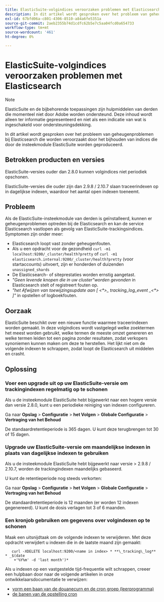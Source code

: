 ```yaml
---
title: ElasticSuite-volgindices veroorzaken problemen met Elasticsearch
description: In dit artikel wordt gesproken over het probleem van geheugenproblemen bij Elasticsearch die worden veroorzaakt door het bijhouden van indices die door de insteekmodule ElasticSuite worden geproduceerd.
exl-id: 67bfd06a-c801-4306-8510-a84a6fe5351a
source-git-commit: 2aeb2355b74d1cdfc62b5e7c5aa04fcd0a654733
workflow-type: tm+mt
source-wordcount: '461'
ht-degree: 0%

---
```


# ElasticSuite-volgindices veroorzaken problemen met Elasticsearch

>[!NOTE]
>
>ElasticSuite en de bijbehorende toepassingen zijn hulpmiddelen van derden die momenteel niet door Adobe worden ondersteund. Deze inhoud wordt alleen ter informatie gepresenteerd en niet als een indicatie van wat is ingeschakeld voor ondersteuningsdekking.

In dit artikel wordt gesproken over het probleem van geheugenproblemen bij Elasticsearch die worden veroorzaakt door het bijhouden van indices die door de insteekmodule ElasticSuite worden geproduceerd.

## Betrokken producten en versies

ElasticSuite-versies ouder dan 2.8.0 kunnen volgindices niet periodiek opschonen.

ElasticSuite-versies die ouder zijn dan 2.9.8 / 2.10.7 slaan traceerindexen op in dagelijkse indexen, waardoor het aantal open indexen toeneemt.

## Probleem

Als de ElasticSuite-insteekmodule van derden is geïnstalleerd, kunnen er geheugenproblemen optreden bij de Elasticsearch en kan de service Elasticsearch vastlopen als gevolg van ElasticSuite-trackingsindices. Symptomen zijn onder meer:

* Elasticsearch loopt vast zonder geheugenfouten.
* Als u een opdracht voor de gezondheid `curl -m1 localhost:9200/_cluster/health?pretty` of `curl -m1 elasticsearch.internal:9200/_cluster/health?pretty` (voor startaccounts) uitvoert, zijn er honderden of duizenden `unassigned_shards`
* De Elasticsearch- of siteprestaties worden ernstig aangetast.
* *&quot;Geen levende knopen die in uw cluster&quot;worden gevonden* in Elasticsearch stelt of registreert fouten op.
* *&quot;het Afwijzen van toewijzingsupdate aan [ &lt;\*>_ tracking_log_event _&lt;\*> ]&quot;* in opstellen of logboekfouten.

## Oorzaak

ElasticSuite beschikt over een nieuwe functie waarmee traceerindexen worden gemaakt. In deze volgindices wordt vastgelegd welke zoektermen het meest worden gebruikt, welke termen de meeste omzet genereren en welke termen leiden tot een pagina zonder resultaten, zodat verkopers synoniemen kunnen maken om deze te herstellen. Het lijkt niet om de volgende indexen te schrappen, zodat loopt de Elasticsearch uit middelen en crasht.

## Oplossing

### Voer een upgrade uit op uw ElasticSuite-versie om trackingindexen regelmatig op te schonen

Als u de insteekmodule ElasticSuite hebt bijgewerkt naar een hogere versie dan versie 2.8.0, kunt u een periodieke reiniging van indexen configureren.

Ga naar **Opslag** > **Configuratie** > **het Volgen** > **Globale Configuratie** > **Vertraging van het Behoud**

De standaardretentieperiode is 365 dagen. U kunt deze terugbrengen tot 30 of 15 dagen.

### Upgrade uw ElasticSuite-versie om maandelijkse indexen in plaats van dagelijkse indexen te gebruiken

Als u de insteekmodule ElasticSuite hebt bijgewerkt naar versie > 2.9.8 / 2.10.7, worden de trackingindexen maandelijks gebaseerd.

U kunt de retentieperiode nog steeds verkorten:

Ga naar **Opslag** > **Configuratie** > **het Volgen** > **Globale Configuratie** > **Vertraging van het Behoud**

De standaardretentieperiode is 12 maanden (er worden 12 indexen gegenereerd). U kunt de dosis verlagen tot 3 of 6 maanden.

### Een kronjob gebruiken om gegevens over volgindexen op te schonen

Maak een uitsnijdtaak om de volgende indexen te verwijderen. Met deze opdracht verwijdert u indexen die in de laatste maand zijn gemaakt:

```
   curl -XDELETE localhost:9200/<name in index> * **\_tracking\_log** * _$(date
    +'%Y%m' -d 'last month')*
```

Als u indexen op een vastgestelde tijd-frequentie wilt schrappen, creeer een hulpbaan door naar de volgende artikelen in onze ontwikkelaarsdocumentatie te verwijzen:

* [ vorm een baan van de douanecurn en de cron groep (leerprogramma) ](https://experienceleague.adobe.com/en/docs/commerce-operations/configuration-guide/crons/custom-cron-tutorial)
* [ de banen van de opstelling cron ](https://experienceleague.adobe.com/en/docs/commerce-cloud-service/user-guide/configure/app/properties/crons-property)
